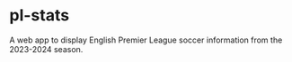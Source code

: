 # pl-stats
A web app to display English Premier League soccer information from the 2023-2024 season.
